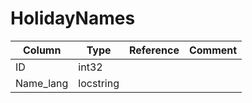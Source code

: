 # HolidayNames

| Column | Type | Reference | Comment |
|--------|------|-----------|---------|
|ID|int32|||
|Name_lang|locstring|||
